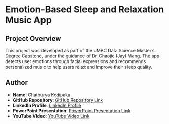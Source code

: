 # Emotion-Based Sleep and Relaxation Music App

## Project Overview
This project was developed as part of the UMBC Data Science Master’s Degree Capstone, under the guidance of Dr. Chaojie (Jay) Wang. The app detects user emotions through facial expressions and recommends personalized music to help users relax and improve their sleep quality.

## Author
- **Name**: Chathurya Kodipaka
- **GitHub Repository**: [GitHub Repository Link](https://github.com/yourusername/Emotion-Sleep-Relaxation-Music-App)
- **LinkedIn Profile**: [LinkedIn Profile](https://www.linkedin.com/in/chathurya)
- **PowerPoint Presentation**: [PowerPoint Presentation Link](#)
- **YouTube Video**: [YouTube Video Link](#)
